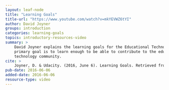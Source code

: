 ```yaml
---
layout: leaf-node
title: "Learning Goals"
title-url: "https://www.youtube.com/watch?v=mkYEVWZ6tYI"
author: David Joyner
groups: introduction
categories: learning-goals
topics: introductory-resources-video
summary: >
    David Joyner explains the learning goals for the Educational Technology course.  The
    primary goal is to learn enough to be able to contribute to the educational
    technology community.
cite: >
    Joyner, D. & Udacity. (2016, June 6). Learning Goals. Retrieved from https://www.youtube.com/watch?v=mkYEVWZ6tYI
pub-date: 2016-06-06
added-date: 2016-06-06
resource-type: video
---
```

